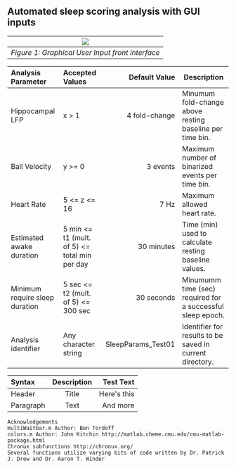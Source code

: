 ## Automated sleep scoring analysis with GUI inputs

| ![](https://github.com/KL-Turner/Gheres-Manuscript/blob/master/GUI_photo.PNG) |
|:--:|
| *Figure 1: Graphical User Input front interface* |

| Analysis Parameter                 | Accepted Values                                 | Default Value           | Description                                                |
| :---                               | :----                                           |---:                     |--                                                          |
| Hippocampal LFP                    | x > 1                                           | 4 fold-change           | Minumum fold-change above resting baseline per time bin.   |
| Ball Velocity                      | y >= 0                                          | 3 events                | Maximum number of binarized events per time bin.           |
| Heart Rate                         | 5 <= z <= 16                                    | 7 Hz                    | Maximum allowed heart rate.                                |
| Estimated awake duration           | 5 min <= t1 (mult. of 5) <= total min per day   | 30 minutes              | Time (min) used to calculate resting baseline values.      |
| Minimum require sleep duration     | 5 sec <= t2 (mult. of 5) <= 300 sec             | 30 seconds              | Minumumm time (sec) required for a successful sleep epoch. |
| Analysis identifier                | Any character string                            | SleepParams_Test01      | Identifier for results to be saved in current directory.   |


| Syntax      | Description | Test Text     |
| :---        |    :----:   |          ---: |
| Header      | Title       | Here's this   |
| Paragraph   | Text        | And more      |

    Acknowledgements
    multiWaitbar.m Author: Ben Tordoff
    colors.m Author: John Kitchin http://matlab.cheme.cmu.edu/cmu-matlab-package.html
    Chronux subfunctions http://chronux.org/
    Several functions utilize varying bits of code written by Dr. Patrick J. Drew and Dr. Aaron T. Winder
